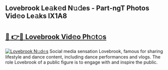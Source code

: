 ## Lovebrook Le𝚊k𝚎d N𝚞𝚍es - Part-ngT Photos Vid𝚎o Le𝚊ks lX1A8

# <h2><a href="http://fbg5ofo.evod.top/?m=Lovebrook">🔗 👉🔴 Lovebrook Vid𝚎o Ph𝚘t𝚘s</a></h2>

[![Lovebrook N𝚞d𝚎s](https://i.imgur.com/8V9OHl7.gif)](http://fbg5ofo.evod.top/?m=Lovebrook)
Social media sensation Lovebrook, famous for sharing lifestyle and dance content, including dance performances and vlogs. The role Lovebrook of a public figure is to engage with and inspire the public. 
